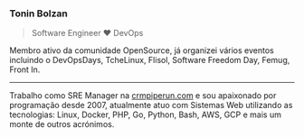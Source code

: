 ### Tonin Bolzan
> Software Engineer ❤ DevOps

Membro ativo da comunidade OpenSource, já organizei vários eventos incluindo o DevOpsDays, TcheLinux, Flisol, Software Freedom Day, Femug, Front In.

---
Trabalho como SRE Manager na [crmpiperun.com](https://crmpiperun.com) e sou apaixonado por programação desde 2007, atualmente atuo com Sistemas Web utilizando as tecnologias: Linux, Docker, PHP, Go, Python, Bash, AWS, GCP e mais um monte de outros acrónimos.
